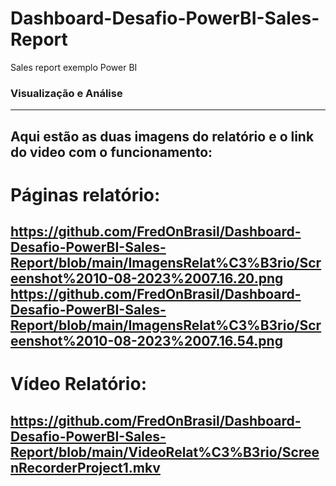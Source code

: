 # Dashboard-Desafio-PowerBI-Sales-Report
Sales report exemplo Power BI

### Visualização e Análise
---
Aqui estão as duas imagens do relatório e o link do video com o funcionamento:
---
# Páginas relatório:
<https://github.com/FredOnBrasil/Dashboard-Desafio-PowerBI-Sales-Report/blob/main/ImagensRelat%C3%B3rio/Screenshot%2010-08-2023%2007.16.20.png>
<https://github.com/FredOnBrasil/Dashboard-Desafio-PowerBI-Sales-Report/blob/main/ImagensRelat%C3%B3rio/Screenshot%2010-08-2023%2007.16.54.png>
---
# Vídeo Relatório:
<https://github.com/FredOnBrasil/Dashboard-Desafio-PowerBI-Sales-Report/blob/main/VideoRelat%C3%B3rio/ScreenRecorderProject1.mkv>
---



